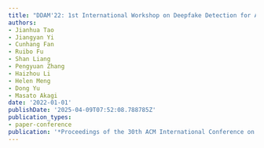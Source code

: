 ```yaml
---
title: "DDAM'22: 1st International Workshop on Deepfake Detection for Audio Multimedia"
authors:
- Jianhua Tao
- Jiangyan Yi
- Cunhang Fan
- Ruibo Fu
- Shan Liang
- Pengyuan Zhang
- Haizhou Li
- Helen Meng
- Dong Yu
- Masato Akagi
date: '2022-01-01'
publishDate: '2025-04-09T07:52:08.788785Z'
publication_types:
- paper-conference
publication: '*Proceedings of the 30th ACM International Conference on Multimedia*'
---
```

